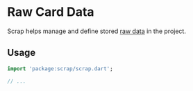 # Raw Card Data

Scrap helps manage and define stored [raw data](../../data) in the project.

## Usage

```dart
import 'package:scrap/scrap.dart';

// ...
```

